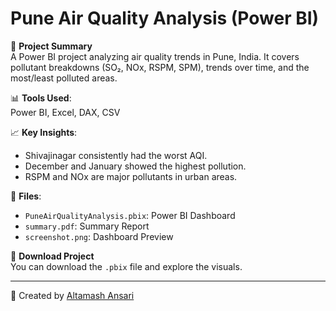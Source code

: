 # Pune Air Quality Analysis (Power BI)

📍 **Project Summary**  
A Power BI project analyzing air quality trends in Pune, India. It covers pollutant breakdowns (SO₂, NOx, RSPM, SPM), trends over time, and the most/least polluted areas.

📊 **Tools Used**:  
Power BI, Excel, DAX, CSV

📈 **Key Insights**:
- Shivajinagar consistently had the worst AQI.
- December and January showed the highest pollution.
- RSPM and NOx are major pollutants in urban areas.

📁 **Files**:
- `PuneAirQualityAnalysis.pbix`: Power BI Dashboard
- `summary.pdf`: Summary Report
- `screenshot.png`: Dashboard Preview

📎 **Download Project**  
You can download the `.pbix` file and explore the visuals.

---

📌 Created by [Altamash Ansari](https://www.linkedin.com/in/altamash-awais-0612aa345/)
